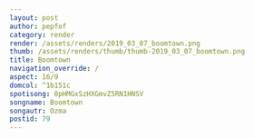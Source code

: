 ```yaml
---
layout: post
author: pepfof
category: render
render: /assets/renders/2019_03_07_boomtown.png
thumb: /assets/renders/thumb/thumb-2019_03_07_boomtown.png
title: Boomtown
navigation_override: /
aspect: 16/9
domcol: ^1b151c
spotisong: 0pHMGxSzHXGmvZ5RN1HNSV
songname: Boomtown
songautr: Ozma
postid: 79
---
```


<!--USER BEGIN 1-->

<!--USER END 1-->

<!--more-->
<!--USER BEGIN 2-->

<!--USER END 2-->

